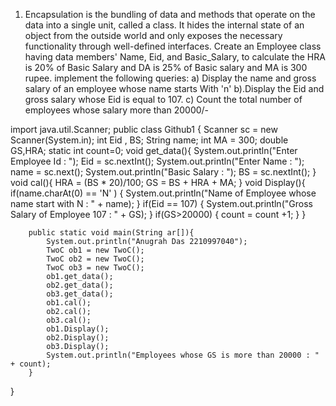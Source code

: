 1.	Encapsulation is the bundling of data and methods that operate on the data into a single unit, called a class. It hides the internal state of an object from the outside world and only exposes the necessary functionality through well-defined interfaces. 
Create an Employee class having data members' Name, Eid, and Basic_Salary, to calculate the HRA is 20% of Basic Salary and DA is 25% of Basic salary and MA is 300 rupee. implement the following queries:
  a) Display the name and gross salary of an employee whose name starts With 'n'
  b).Display the Eid and gross salary whose Eid is equal to 107.
  c)  Count the total number of employees whose salary more than 20000/-


import java.util.Scanner;
public class Github1 {
		Scanner sc = new Scanner(System.in);
		int Eid , BS;
		String name;
		int MA = 300;
		double GS,HRA;
		static int count=0;
		void get_data(){
			System.out.println("Enter Employee Id : ");
			Eid = sc.nextInt();
			System.out.println("Enter Name : ");
			name = sc.next();
			System.out.println("Basic Salary : ");
			BS = sc.nextInt();
		}
		void cal(){
			HRA = (BS * 20)/100;
			GS = BS + HRA + MA;
		}
		void Display(){
			if(name.charAt(0) == 'N' )
			{
				System.out.println("Name of Employee whose name start with N : " + name);
			}
			if(Eid == 107)
			{
				System.out.println("Gross Salary of Employee 107 : " + GS);
			}
			if(GS>20000)
			{
				count = count +1;
			}
		}
		
		
		public static void main(String ar[]){
			System.out.println("Anugrah Das 2210997040");
			TwoC ob1 = new TwoC();
			TwoC ob2 = new TwoC();
			TwoC ob3 = new TwoC();
			ob1.get_data();
			ob2.get_data();
			ob3.get_data();
			ob1.cal();
			ob2.cal();
			ob3.cal();
			ob1.Display();
			ob2.Display();
			ob3.Display();
			System.out.println("Employees whose GS is more than 20000 : " + count);
		}
}
